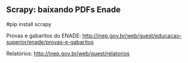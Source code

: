 ## Scrapy: baixando PDFs Enade

#pip install scrapy


Provas e gabaritos do ENADE: http://inep.gov.br/web/guest/educacao-superior/enade/provas-e-gabaritos

Relatórios: http://inep.gov.br/web/guest/relatorios
